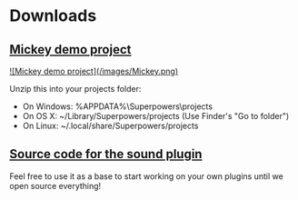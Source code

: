# Downloads

## <a href="https://dl.dropboxusercontent.com/u/7622596/Superpowers/mickey.zip" download>Mickey demo project</a>

<a href="https://dl.dropboxusercontent.com/u/7622596/Superpowers/mickey.zip" download>
  ![Mickey demo project](/images/Mickey.png)
</a>

Unzip this into your projects folder:

  * On Windows: %APPDATA%\Superpowers\projects
  * On OS X: ~/Library/Superpowers/projects (Use Finder's "Go to folder")
  * On Linux: ~/.local/share/Superpowers/projects

## <a href="https://dl.dropboxusercontent.com/u/7622596/Superpowers/sound.zip" download>Source code for the sound plugin</a>

Feel free to use it as a base to start working on your own plugins until we open source everything!
